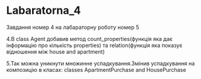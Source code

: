 # Labaratorna_4
Завдання номер 4 на лабараторну роботу номер 5

4.В class Agent добавив метод count_properties(функція яка дає інформацію про кількість properties) та relation(функція яка показує відношення  між house and apartment)

5.Так можна уникнути множинне успадкування.Змінив успадкування на композицію в класах: classes ApartmentPurchase and  HousePurchase
